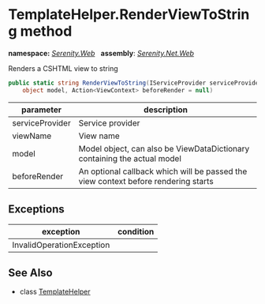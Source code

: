 # TemplateHelper.RenderViewToString method
**namespace:** *[Serenity.Web](../../README.md#serenity.web-namespace)*   **assembly**: *[Serenity.Net.Web](../../README.md)*

Renders a CSHTML view to string

```csharp
public static string RenderViewToString(IServiceProvider serviceProvider, string viewName, 
    object model, Action<ViewContext> beforeRender = null)
```

| parameter | description |
| --- | --- |
| serviceProvider | Service provider |
| viewName | View name |
| model | Model object, can also be ViewDataDictionary containing the actual model |
| beforeRender | An optional callback which will be passed the view context before rendering starts |

## Exceptions

| exception | condition |
| --- | --- |
| InvalidOperationException |  |

## See Also

* class [TemplateHelper](../TemplateHelper.md)